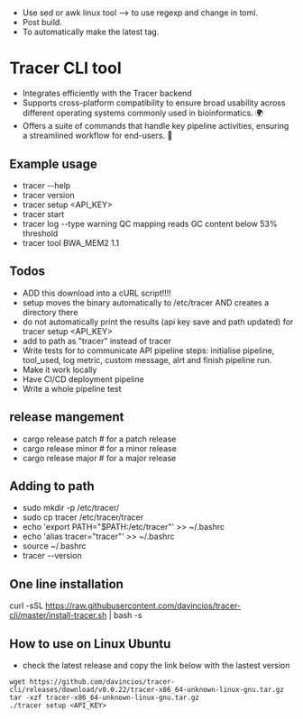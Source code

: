 # 
- Use sed or awk linux tool --> to use regexp and change in toml.
- Post build.
- To automatically make the latest tag. 

# Tracer CLI tool

- Integrates efficiently with the Tracer backend
- Supports cross-platform compatibility to ensure broad usability across different operating systems commonly used in bioinformatics. 🌍
- Offers a suite of commands that handle key pipeline activities, ensuring a streamlined workflow for end-users. 💼

## Example usage

- tracer --help
- tracer version
- tracer setup <API_KEY>
- tracer start
- tracer log --type warning QC mapping reads GC content below 53% threshold
- tracer tool BWA_MEM2 1.1

## Todos

- ADD this download into a cURL script!!!!
- setup moves the binary automatically to /etc/tracer AND creates a directory there
- do not automatically print the results (api key save and path updated) for tracer setup <API_KEY>
- add to path as "tracer" instead of tracer
- Write tests for to communicate API pipeline steps: initialise pipeline, tool_used, log metric, custom message, alrt and finish pipeline run.
- Make it work locally
- Have CI/CD deployment pipeline
- Write a whole pipeline test

## release mangement

- cargo release patch # for a patch release
- cargo release minor # for a minor release
- cargo release major # for a major release

## Adding to path

- sudo mkdir -p /etc/tracer/
- sudo cp tracer /etc/tracer/tracer
- echo 'export PATH="$PATH:/etc/tracer"' >> ~/.bashrc
- echo 'alias tracer="tracer"' >> ~/.bashrc
- source ~/.bashrc
- tracer --version

## One line installation

curl -sSL https://raw.githubusercontent.com/davincios/tracer-cli/master/install-tracer.sh | bash -s

## How to use on Linux Ubuntu

- check the latest release and copy the link below with the lastest version

```shell
wget https://github.com/davincios/tracer-cli/releases/download/v0.0.22/tracer-x86_64-unknown-linux-gnu.tar.gz
tar -xzf tracer-x86_64-unknown-linux-gnu.tar.gz
./tracer setup <API_KEY>
```

